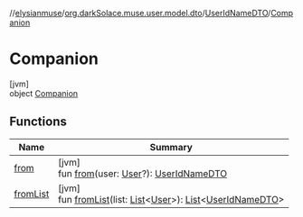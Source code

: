 //[elysianmuse](../../../../index.md)/[org.darkSolace.muse.user.model.dto](../../index.md)/[UserIdNameDTO](../index.md)/[Companion](index.md)

# Companion

[jvm]\
object [Companion](index.md)

## Functions

| Name | Summary |
|---|---|
| [from](from.md) | [jvm]<br>fun [from](from.md)(user: [User](../../../org.darkSolace.muse.user.model/-user/index.md)?): [UserIdNameDTO](../index.md) |
| [fromList](from-list.md) | [jvm]<br>fun [fromList](from-list.md)(list: [List](https://kotlinlang.org/api/latest/jvm/stdlib/kotlin.collections/-list/index.html)&lt;[User](../../../org.darkSolace.muse.user.model/-user/index.md)&gt;): [List](https://kotlinlang.org/api/latest/jvm/stdlib/kotlin.collections/-list/index.html)&lt;[UserIdNameDTO](../index.md)&gt; |
